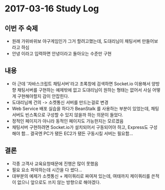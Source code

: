 # 2017-03-16 Study Log

## 이번 주 숙제
* 원래 가위바위보 야구게임인가 그거 할려고했는데, 도대리님이 채팅서버 만들어보라고 하심
* 안녕 이라고 입력하면 안녕이라고 돌아오는 수준만 구현

## 내용
* 아 근데 '자바스크립트 채팅서버'라고 초록창에 검색하면 Socket.io 이용해서 양방향 채팅서버를 구현하는 예제밖에 없고 도대리님이 원하는 형태는 없어서 사실 어떻게 구현해야할지 감이 안잡힌다.
* 도대리님께 건의 -> 소켓통신 서버를 만드는걸로 변경
* Web Service 배포 실습을 하다가 BeanStalk 를 사용하는 부분이 있었는데, 채팅 서버도 빈스톡으로 구성할 수 있지 않을까 하는 의문이 들었다.
* 정적인 페이지가 아니라 동적인 페이지도 가능한지는 모르겠음
* 채팅서버 구현하려면 Socket.io가 설치되어서 구동되어야 하고, Express도 구성해야 함... 결국엔 PC가 됐든 EC2가 됐든 구동시킬 서버는 필요함...

## 결론
* 각종 고객사 교육요청때문에 진행은 많이 못했음
* 필요 요소 파악하는데 시간을 다 썼다...
* 대부분의 예제가 소켓통신 + 제이쿼리로 짜여져 있는데, 여태까지 제이쿼리를 쓴적이 없으니 앞으로도 쓰지 않는 방향으로 해야겠다.

